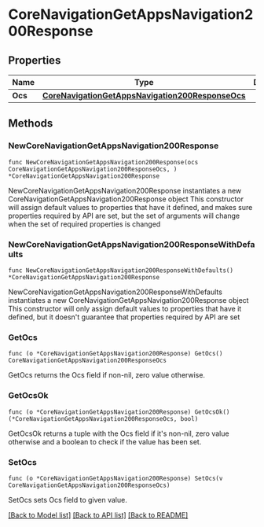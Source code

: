 # CoreNavigationGetAppsNavigation200Response

## Properties

Name | Type | Description | Notes
------------ | ------------- | ------------- | -------------
**Ocs** | [**CoreNavigationGetAppsNavigation200ResponseOcs**](CoreNavigationGetAppsNavigation200ResponseOcs.md) |  | 

## Methods

### NewCoreNavigationGetAppsNavigation200Response

`func NewCoreNavigationGetAppsNavigation200Response(ocs CoreNavigationGetAppsNavigation200ResponseOcs, ) *CoreNavigationGetAppsNavigation200Response`

NewCoreNavigationGetAppsNavigation200Response instantiates a new CoreNavigationGetAppsNavigation200Response object
This constructor will assign default values to properties that have it defined,
and makes sure properties required by API are set, but the set of arguments
will change when the set of required properties is changed

### NewCoreNavigationGetAppsNavigation200ResponseWithDefaults

`func NewCoreNavigationGetAppsNavigation200ResponseWithDefaults() *CoreNavigationGetAppsNavigation200Response`

NewCoreNavigationGetAppsNavigation200ResponseWithDefaults instantiates a new CoreNavigationGetAppsNavigation200Response object
This constructor will only assign default values to properties that have it defined,
but it doesn't guarantee that properties required by API are set

### GetOcs

`func (o *CoreNavigationGetAppsNavigation200Response) GetOcs() CoreNavigationGetAppsNavigation200ResponseOcs`

GetOcs returns the Ocs field if non-nil, zero value otherwise.

### GetOcsOk

`func (o *CoreNavigationGetAppsNavigation200Response) GetOcsOk() (*CoreNavigationGetAppsNavigation200ResponseOcs, bool)`

GetOcsOk returns a tuple with the Ocs field if it's non-nil, zero value otherwise
and a boolean to check if the value has been set.

### SetOcs

`func (o *CoreNavigationGetAppsNavigation200Response) SetOcs(v CoreNavigationGetAppsNavigation200ResponseOcs)`

SetOcs sets Ocs field to given value.



[[Back to Model list]](../README.md#documentation-for-models) [[Back to API list]](../README.md#documentation-for-api-endpoints) [[Back to README]](../README.md)


